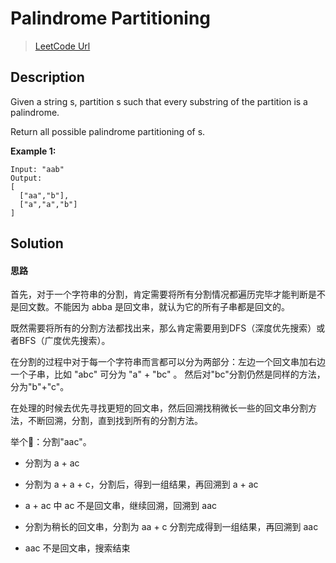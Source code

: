 # Palindrome Partitioning
> [LeetCode Url][leetcode url]

## Description
Given a string s, partition s such that every substring of the partition is a palindrome.

Return all possible palindrome partitioning of s.

**Example 1:**
```
Input: "aab"
Output:
[
  ["aa","b"],
  ["a","a","b"]
]

```

## Solution

#### 思路
首先，对于一个字符串的分割，肯定需要将所有分割情况都遍历完毕才能判断是不是回文数。不能因为 abba 是回文串，就认为它的所有子串都是回文的。

既然需要将所有的分割方法都找出来，那么肯定需要用到DFS（深度优先搜索）或者BFS（广度优先搜索）。

在分割的过程中对于每一个字符串而言都可以分为两部分：左边一个回文串加右边一个子串，比如 "abc" 可分为 "a" + "bc" 。 然后对"bc"分割仍然是同样的方法，分为"b"+"c"。

在处理的时候去优先寻找更短的回文串，然后回溯找稍微长一些的回文串分割方法，不断回溯，分割，直到找到所有的分割方法。

举个🌰：分割"aac"。

- 分割为 a + ac

- 分割为 a + a + c，分割后，得到一组结果，再回溯到  a + ac

- a + ac 中 ac 不是回文串，继续回溯，回溯到 aac

- 分割为稍长的回文串，分割为 aa + c 分割完成得到一组结果，再回溯到 aac

- aac 不是回文串，搜索结束

[leetcode url]: https://leetcode.com/problems/palindrome-partitioning/
